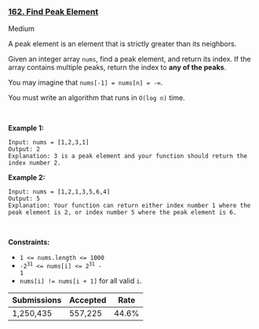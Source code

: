 ### [162. Find Peak Element](https://leetcode.com/problems/find-peak-element)

Medium

A peak element is an element that is strictly greater than its neighbors.

Given an integer array `` nums ``, find a peak element, and return its index. If the array contains multiple peaks, return the index to __any of the peaks__.

You may imagine that `` nums[-1] = nums[n] = -∞ ``.

You must write an algorithm that runs in `` O(log n) `` time.

 

__Example 1:__

```
Input: nums = [1,2,3,1]
Output: 2
Explanation: 3 is a peak element and your function should return the index number 2.
```

__Example 2:__

```
Input: nums = [1,2,1,3,5,6,4]
Output: 5
Explanation: Your function can return either index number 1 where the peak element is 2, or index number 5 where the peak element is 6.
```

 

__Constraints:__

*   `` 1 <= nums.length <= 1000 ``
*   <code>-2<sup>31</sup> <= nums[i] <= 2<sup>31</sup> - 1</code>
*   `` nums[i] != nums[i + 1] `` for all valid `` i ``.

| Submissions    | Accepted     | Rate   |
| -------------- | ------------ | ------ |
| 1,250,435 | 557,225 | 44.6% |